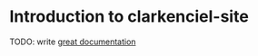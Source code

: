 # Introduction to clarkenciel-site

TODO: write [great documentation](http://jacobian.org/writing/what-to-write/)

